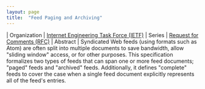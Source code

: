 ```yaml
---
layout: page
title:  "Feed Paging and Archiving"
---
```


| Organization | [Internet Engineering Task Force (IETF)](..)
| Series | [Request for Comments (RFC)](..)
| Abstract | Syndicated Web feeds (using formats such as Atom) are often split into multiple documents to save bandwidth, allow "sliding window" access, or for other purposes. This specification formalizes two types of feeds that can span one or more feed documents; "paged" feeds and "archived" feeds. Additionally, it defines "complete" feeds to cover the case when a single feed document explicitly represents all of the feed's entries.